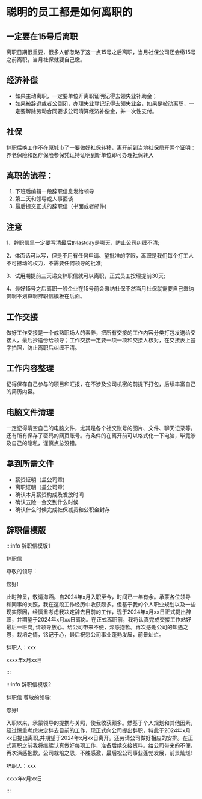 # 聪明的员工都是如何离职的
## 一定要在15号后离职

离职日期很重要，很多人都忽略了这一点15号之后离职，当月社保公司还会缴15号之前离职，当月社保就要自己缴。

## 经济补偿

- 如果主动离职，一定要单位开离职证明记得去领失业补助金；
- 如果被辞退或者公倒闭，办理失业登记记得去领失业金，如果是被动离职，一定要解除劳动合同要求公司清算经济补偿金，并一次性支付。

## 社保

辞职后换工作不在原城市了一要做好社保转移，离开前到当地社保局开两个证明：养老保险和医疗保险参保凭证持证明到新单位即可办理社保转入

## 离职的流程：

1. 下班后编辑一段辞职信息发给领导
2. 第二天和领导或人事面谈
3. 最后提交正式的辞职信（书面或者邮件)

## 注意

1、辞职信里一定要写清最后的lastday是哪天，防止公司纠缠不清;

2、体面话可以写，但是不用有任何申请、望批准的字眼，离职是我们每个打工人不可撼动的权力，不需要任何领导的批准;

3、试用期提前三天递交辞职信就可以离职，正式员工按理提前30天;

4、最好15号之后离职一般企业在15号前会缴纳社保不然当月社保就需要自己缴纳贵啊不划算啊辞职信模板在后面。

## 工作交接

做好工作交接是一个成熟职场人的素养，把所有交接的工作内容分类打包发送给交接人，最后抄送份给领导；工作交接一定要一项一项和交接人核对，在交接表上签字拍照，防止离职后纠缠不清。

## 工作内容整理

记得保存自己参与的项目和汇报，在不涉及公司机密的前提下打包，后续丰富自己的简历内容。

## 电脑文件清理

一定记得清空自己的电脑文件，尤其是各个社交账号的图片、文件、聊天记录等。还有所有保存了密码的网页账号。有条件的在离开前可以格式化一下电脑，毕竟涉及自己的隐私，谨慎点总没错。

## 拿到所需文件

- 薪资证明（盖公司章)
- 离职证明（盖公司章）
- 确认本月薪资构成及发放时间
- 确认五险一金交到什么时候
- 确认什么时候完成社保减员和公积金封存

## 辞职信模版

:::info 辞职信模版1

辞职信

尊敬的领导：

您好!

此时辞呈，敬请海涵。自2024年x月入职至今，时间已一年有余。承蒙各位领导和同事的关照，我在这段工作经历中收获颇多。但基于我的个人职业规划以及一些现实原因，经慎重考虑我决定辞去目前的工作，现于2024年x月xx日正式提出辞职，并期望于2024年x月xx日离岗。在正式离职前，我将认真完成交接工作站好最后一班岗,
请领导放心。给公司带来不便，深感抱歉。再次感谢公司的知遇之恩，栽培之情，铭记于心，最后祝愿公司事业蓬勃发展，前景灿烂。

辞职人：xxx

xxxx年x月xx日

:::

:::info 辞职信模版2

辞职信
尊敬的领导:

您好!

入职以来，承蒙领导的提携与关照，使我收获颇多。然基于个人规划和其他因素，经过慎重考虑决定辞去目前的工作，现正式向公司提出辞职，特此于2024年x月xx日提出离职,并期望于2024年x月xx日离开。还劳请公司做好相应的安排。在正式离职之前我将继续认真做好每项工作，准备后续交接资料。给公司带来的不便，再次深感抱歉，公司栽培之恩，不胜感激，最后祝公司事业蓬勃发展，前景灿烂!

辞职人：xxx

xxxx年x月xx日

:::